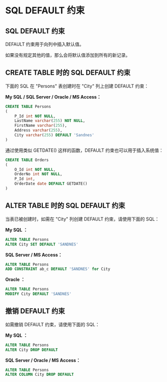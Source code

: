 # SQL DEFAULT 约束
## SQL DEFAULT 约束
DEFAULT 约束用于向列中插入默认值。

如果没有规定其他的值，那么会将默认值添加到所有的新记录。

## CREATE TABLE 时的 SQL DEFAULT 约束

下面的 SQL 在 "Persons" 表创建时在 "City" 列上创建 DEFAULT 约束：

**My SQL / SQL Server / Oracle / MS Access：**

```sql
CREATE TABLE Persons
(
    P_Id int NOT NULL,
    LastName varchar(255) NOT NULL,
    FirstName varchar(255),
    Address varchar(255),
    City varchar(255) DEFAULT 'Sandnes'
)
```
通过使用类似 GETDATE() 这样的函数，DEFAULT 约束也可以用于插入系统值：

```sql
CREATE TABLE Orders
(
    O_Id int NOT NULL,
    OrderNo int NOT NULL,
    P_Id int,
    OrderDate date DEFAULT GETDATE()
)
```

## ALTER TABLE 时的 SQL DEFAULT 约束

当表已被创建时，如需在 "City" 列创建 DEFAULT 约束，请使用下面的 SQL：

**My SQL ：**

```sql
ALTER TABLE Persons
ALTER City SET DEFAULT 'SANDNES'
```

**SQL Server / MS Access：**

```sql
ALTER TABLE Persons
ADD CONSTRAINT ab_c DEFAULT 'SANDNES' for City
```

**Oracle ：**

```sql
ALTER TABLE Persons
MODIFY City DEFAULT 'SANDNES'
```

## 撤销 DEFAULT 约束

如需撤销 DEFAULT 约束，请使用下面的 SQL：

**My SQL ：**

```sql
ALTER TABLE Persons
ALTER City DROP DEFAULT
```

**SQL Server / Oracle / MS Access：**

```sql
ALTER TABLE Persons
ALTER COLUMN City DROP DEFAULT
```

